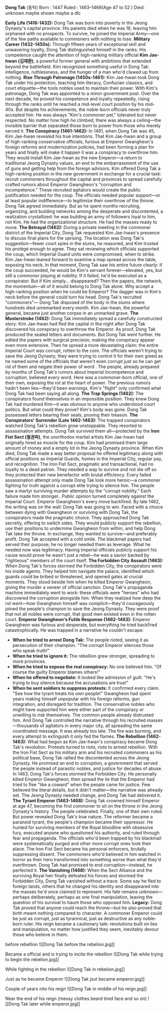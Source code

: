 **Dong Tak** (동탁)
Born : 1447
Ruled : 1463–1468(Age 47 to 52 )
Died: unknown maybe shown maybe a dlc 

**Early Life (1416-1432):** Dong Tak was born into poverty in the Jeong Dynasty's capital province. His parents died when he was 16, leaving him orphaned with no prospects. To survive, he joined the Imperial Army—one of the few paths available to commoners with nothing to lose.
**Military Career (1432-1450s):** Through fifteen years of exceptional skill and unwavering loyalty, Dong Tak distinguished himself in the ranks. His competence caught the attention of high-ranking military official **Kim Jae-hwan (김재환)**, a powerful former general with ambitions that extended beyond the battlefield. Kim recognized something useful in Dong Tak: intelligence, ruthlessness, and the hunger of a man who'd clawed up from nothing.
**Rise Through Patronage (1450s-1461):** Kim Jae-hwan took Dong Tak under his protection, teaching him literacy, Confucian classics, and court etiquette—the tools nobles used to maintain their power. With Kim's patronage, Dong Tak was appointed to a minor government post. Over the next decade, he proved his competence and loyalty repeatedly, rising through the ranks until he reached a mid-level court position by his mid-40s.
But despite his achievements, the noble-born officials never truly accepted him. He was always "Kim's commoner pet," tolerated but never respected. No matter how high he climbed, there was always a ceiling—the invisible barrier that separated those born to power from those who merely served it.
**The Conspiracy (1461-1462):** In 1461, when Dong Tak was 45, Kim Jae-hwan revealed his true intentions. That Kim Jae-hwan and a group of high-ranking conservative officials, furious at Emperor Gwangheon's foreign reforms and modernization policies, had been forming a plan for years and finally will make it happen it was a conspiracy to overthrow him. They would install Kim Jae-hwan as the new Emperor—a return to traditional Jeong Dynasty values, an end to the embarrassment of the use of guns and getting help from the foreign advisors.
Kim offered Dong Tak a high-ranking position in the new government in exchange for a crucial task: recruit commoners throughout the capital and provinces to spread carefully crafted rumors about Emperor Gwangheon's "corruption and incompetence." These recruited agitators would create the public justification needed for the coup. The officials needed popular support—or at least popular indifference—to legitimize their overthrow of the throne.
Dong Tak agreed immediately. But as he spent months recruiting, organizing, and building networks among the desperate and discontented, a realization crystallized: he was building an army of followers loyal to him, not Kim. He had the organizational structure. He had the masses ready to move. 
**The Betrayal (1462):** During a private meeting in the commoner district of the Imperial City, Dong Tak requested Kim Jae-hwan's presence to discuss final plans for the uprising. The location was Dong Tak's suggestion—fewer court spies in the slums, he reasoned, and Kim trusted his protégé enough to agree. They sat reviewing which officials supported the coup, which Imperial Guard units were compromised, when to strike.
Kim Jae-hwan leaned forward to examine a map spread across the table, exposing his neck. In that moment, Dong Tak saw his entire future clearly: if the coup succeeded, he would be Kim's servant forever—elevated, yes, but still a commoner playing at nobility. If it failed, he'd be executed as a conspirator. But if Kim simply... disappeared? Then the papers, the network, the momentum—all of it would belong to Dong Tak alone.
Why accept a high-ranking position when he could be Emperor?
The dagger was in Kim's neck before the general could turn his head. Dong Tak's recruited "commoners"— Dong Tak disposed of the body in the slums where hundreds died unremarked every month. Kim Jae-hwan, the powerful general, became just another corpse in an unmarked grave.
**The Masterstroke (1462):** Dong Tak immediately spread a carefully constructed story: Kim Jae-hwan had fled the capital in the night after Dong Tak discovered his conspiracy to overthrow the Emperor. As proof, Dong Tak produced the sealed letters and documents.
But Dong Tak went further. He edited the papers with surgical precision, making the conspiracy appear even more extensive. Then he spread a more devastating claim: the entire Imperial Court was corrupt, rotten to the core. The officials weren't trying to save the Jeong Dynasty; they were trying to control it for their own greed as he named some of the officials that weren't even corrupt just so he can get rid of them and negate their power of word .
The people, already prepared by months of Dong Tak's rumors about Imperial incompetence and corruption, believed every word. Here was a commoner-born official, one of their own, exposing the rot at the heart of power. The previous rumors hadn't been lies—they'd been warnings. Kim's "flight" only confirmed what Dong Tak had been saying all along.
**The Trap Springs (1462):** The conspirators found themselves in an impossible position. They knew Dong Tak had murdered Kim—it was obvious to anyone who understood court politics. But what could they prove? Kim's body was gone. Dong Tak possessed letters bearing their seals, proving their treason.
**The Conspirators' Surrender (Late 1462-1463):**
The trapped conspirators watched Dong Tak's rebellion grow unstoppable. They resorted to assassination attempts. Dong Tak survived them all—protected by the **Iron Fist Sect (철권파)**, the unorthodox martial artists Kim Jae-hwan had originally hired as muscle for the coup. Kim had promised them large amount of money and a empty lot in the Jeong Dynasty province. When Kim died, Dong Tak made a way better proposal he offered legitimacy along with official positions as Imperial Guards, homes in the Imperial City, regular pay, and recognition. The Iron Fist Sect, pragmatic and transactional, had no loyalty to a dead patron. They needed a way to survive and not die off so they protected their new benefactor with brutal efficiency.
Every failed assassination attempt only made Dong Tak look more heroic—a commoner fighting for truth against a corrupt elite trying to silence him. The people saw a martyr surviving murder attempts by the "corrupt nobility." Each failure made him stronger.. Public opinion turned completely against the Imperial Court. Emperor Gwangheon's every move backfired. By late 1462, the writing was on the wall: Dong Tak was going to win.
Faced with a choice between dying with Gwangheon or surviving with Dong Tak, the conspirators made the pragmatic choice. They approached Dong Tak secretly, offering to switch sides. They would publicly support the rebellion, use their positions to undermine Gwangheon from within, and help Dong Tak take the throne. In exchange, they wanted to survive—and preferably profit.
Dong Tak accepted with a cold smile. The blackmail papers had served their purpose; he no longer needed them as leverage. What he needed now was legitimacy. Having Imperial officials publicly support his cause would prove he wasn't just a rebel—he was a savior backed by "righteous" members of the court itself.
**The Forbidden City Assault (1463):**
When Dong Tak's forces stormed the Forbidden City, the conspirators were his inside agents. They helped him navigate the palace, identified which guards could be bribed or threatened, and opened gates at crucial moments. They stood beside him when he killed Emperor Gwangheon, giving the murder a veneer of official sanction.
Dong Tak's propaganda machine immediately went to work: these officials were "heroes" who had discovered the corruption alongside him. When they realized how deep the rot went—how Gwangheon himself was complicit—they'd courageously joined the people's champion to save the Jeong Dynasty. They were proof that not all nobles were corrupt, that good men existed even in the rotten court.
**Emperor Gwangheon's Futile Response (1462-1463):** Emperor Gwangheon was furious and desperate, but everything he tried backfired catastrophically. He was trapped in a narrative he couldn't escape:
- **When he tried to arrest Dong Tak:** The people rioted, seeing it as persecution of their champion. "The corrupt Emperor silences those who speak truth!"
- **When he tried to ignore it:** The rebellion grew stronger, spreading to more provinces.
- **When he tried to expose the real conspiracy:** No one believed him. "Of course the guilty Emperor blames others!"
- **When he offered to negotiate:** It looked like admission of guilt. "He's trying to buy silence because the accusations are true!"
- **When he sent soldiers to suppress protests:** It confirmed every claim. "See how the tyrant treats his own people!"
Gwangheon had spent years making himself unpopular with his foreign reforms, gun integration, and disregard for tradition. The conservative nobles who might have supported him were either part of the conspiracy or unwilling to risk themselves. The common people already distrusted him. And Dong Tak controlled the narrative through his recruited masses—thousands of agitators in every major city, all spreading the same coordinated message.
It was already too late. The fire was burning, and every attempt to extinguish it only fed the flames.
**The Rebellion (1462-1463):** What had begun as Kim Jae-hwan's conspiracy became Dong Tak's revolution. Protests turned to riots, riots to armed rebellion. With the Iron Fist Sect as his military arm and his recruited commoners as his political base, Dong Tak rallied the discontented across the Jeong Dynasty. He promised an end to corruption, a government that served the people instead of parasitic nobles, and justice for decades of abuse.
In 1463, Dong Tak's forces stormed the Forbidden City. He personally killed Emperor Gwangheon, then spread the lie that the Emperor had tried to flee "like a coward" when the people came for justice. Few believed the literal details, but it didn't matter—the narrative was already set. The Jeong Dynasty needed change, and Dong Tak had delivered it.
**The Tyrant Emperor (1463-1468):** Dong Tak crowned himself Emperor at age 47, becoming the first commoner to sit on the throne in the Jeong Dynasty's history. The people celebrated. Finally, one of their own ruled.
But power revealed Dong Tak's true nature. The reformer became a paranoid tyrant, the people's champion became their oppressor. He hunted for surviving members of the Royal bloodline with obsessive fury, executed anyone who questioned his authority, and ruled through fear and propaganda. The officials who'd been trapped by his blackmail were systematically purged and other more corrupt ones took their place. The Iron Fist Sect became his personal enforcers, brutally suppressing dissent.
The commoners who'd believed in him watched in horror as their hero transformed into something worse than what they'd overthrown. Dong Tak had promised to end corruption—instead, he perfected it.
**The Vanishing (1468):** When the Sect Alliance and the surviving Royal heir finally defeated his forces and stormed the Forbidden City, Dong Tak vanished without a trace. Some say he fled to foreign lands, others that he changed his identity and disappeared into the masses he'd once claimed to represent. His fate remains unknown—perhaps deliberately, perhaps as one final manipulation, leaving the question of his survival to haunt those who opposed him.
**Legacy:** Dong Tak proved that anyone could reach the throne—but he also proved that birth meant nothing compared to character. A commoner Emperor could be just as corrupt, just as tyrannical, just as destructive as any noble-born ruler. His reign became a cautionary tale: revolutions built on lies and manipulation, no matter how justified they seem, inevitably devour those who believe in them.

before rebellion
![[Dong Tak before the rebelion.jpg]]

Became a official and is trying to incite the rebellion
![[Dong Tak while trying to begin the rebelion.jpg]]

While fighting in the rebellion
![[Dong Tak in rebelion.jpg]]

Just as he became Emperor
![[Dong Tak jsut became emperor.jpg]]

Couple of years into his reign
![[Dong Tak in middle of his reign.jpg]]

Near the end of his reign (messy clothes beard tired face and so on)
![[Dong Tak later while emperor.jpg]]
